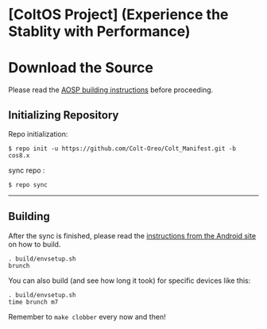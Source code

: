 [ColtOS Project] (Experience the Stablity with Performance)
===========================================================


Download the Source
===================

Please read the [AOSP building instructions](http://source.android.com/source/index.html) before proceeding.

Initializing Repository
-----------------------

Repo initialization:

    $ repo init -u https://github.com/Colt-Oreo/Colt_Manifest.git -b cos8.x


sync repo :

    $ repo sync

***

Building
--------

After the sync is finished, please read the [instructions from the Android site](http://s.android.com/source/building.html) on how to build.

    . build/envsetup.sh
    brunch


You can also build (and see how long it took) for specific devices like this:

    . build/envsetup.sh
    time brunch m7

Remember to `make clobber` every now and then!
